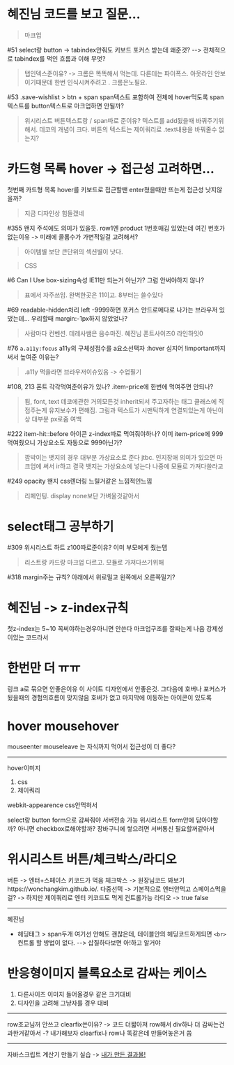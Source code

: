 # 혜진님 코드를 보고 질문...

>마크업

#51
select랑 button -> tabindex안줘도 키보드 포커스 받는데 왜준것?
--> 전체적으로 tabindex를 먹인 흐름과 이해 무엇?
>탭인덱스준이유? -> 크롬은 똑똑해서 먹는데. 다른데는 파이폭스. 아웃라인 안보이기때문데 한번 인식시켜주려고 . 크롬은노필요.

#53
.save-wishlist > btn + span
span텍스트 포함하여 전체에 hover먹도록
span텍스트를 button텍스트로 마크업하면 안될까?
>위시리스트 버튼텍스트랑 / span따로 준이유?  텍스트를 add됬을때 바꿔주기위해서. 데코의 개념이 크다. 버튼의 텍스트는 제이쿼리로 .text내용을 바꿔줄수 없는지?

# 카드형 목록 hover -> 접근성 고려하면...
첫번째 카드형 목록 hover를 키보드로 접근할땐 enter쳤을때만 뜨는게 접근성 낫지않을까?
>지금 디자인상 힘들겠네

#355
왠지 주석에도 의미가 있을듯.
row1엔 product 1번호매김 있었는데 여긴 번호가 없는이유
-> 미래에 콜롬수가 가변적일걸 고려해서?
>아이템별 보단 큰단위의 섹션별이 낫다.

>CSS

#6
Can I Use
box-sizing속성 IE11만 되는거 아닌가? 그럼 안써야하지 않나?
>표에서 자주쓰임. 완벽한곳은 11이고. 8부터는 쓸수있다

#69
readable-hidden처리 left -9999하면 포커스 안드로메다로 나가는 브라우저 있댔는데...
우리할때 margin:-1px하지 않았었나?
>사람마다 컨벤션. 데레사쌤은 음수마진. 혜진님 폰트사이즈0 라인하잇0

#76
`a.a11y:focus`
a11y의 구체성점수를
a요소선택자 :hover
심지어 !important까지 써서 높여준 이유는?
>.a11y 먹을라면 브라우저이슈있음 -> 수업필기

#108, 213
폰트 각각먹여준이유가 있나? .item-price에 한번에 먹여주면 안되나?
>됨, font, text 데코에관한 거의모든것 inherit되서 주고자하는 태그 클래스에 직접주는게 유지보수가 편해짐.
그림과 텍스트가 시맨틱하게 연결되있는게 아닌이상 대부분 px로줌
여백

#222
item-hit::before 아이콘 z-index따로 먹여줘야하나?
이미 item-price에 999먹여줬으니 가상요소도 자동으로 999아닌가?
>깜박이는 뱃지의 경우 대부분 가상요소로 준다 jtbc. 인지장애
의미가 있으면 마크업에 써서 ir하고 결국 뱃지는 가상요소에 넣는다
>나중에 모듈로 가져다쓸라고

#249
opacity 왠지 css렌더링 느릴거같은 느낌적인느낌
>리페인팅. display none보단 가벼울것같아서

# select태그 공부하기

#309
위시리스트 하트 z100따로준이유? 이미 부모에게 줬는뎁
>리스트랑 카드랑 마크업 다르고. 모듈로 가져다쓰기위해

#318
margin주는 규칙?
아래에서 위로밀고
왼쪽에서 오른쪽밀기?

# 혜진님 -> z-index규칙
첫z-index는 5~10
꼭써야하는경우아니면 안쓴다
마크업구조를 잘짜는게 나음
강제성이있는 코드라서

# 한번만 더 ㅠㅠ
링크 a로 묶으면 안좋은이유
이 사이트 디자인에서 안좋은것. 그다음에 호버나 포커스가 됬을때의 경험의흐름이 맞지않음
호버가 없고 마지막에 이동하는 아이콘이 있도록

# hover mousehover
mouseenter mouseleave 는 자식까지 먹어서 접근성이 더 좋다?

-----

hover이미지
1. css
2. 제이쿼리

webkit-appearence
css안먹혀서

select랑 button form으로 감싸줘야 서버전송 가능
위시리스트 form안에 담아야할까? 아니면 checkbox로해야할까? 장바구니에 쌓으려면 서버통신 필요할꺼같아서

# 위시리스트 버튼/체크박스/라디오
버튼 -> 엔터+스페이스 키코드가 먹음
체크박스 -> 원장님코드 봐보기https://wonchangkim.github.io/. 다중선택 -> 기본적으로 엔터안먹고 스페이스먹을걸? -> 하지만 제이쿼리로 엔터 키코드도 먹게 컨트롤가능
라디오 -> true false

-----

혜진님
* 헤딩태그 > span두개
여기선 안해도 괜찮은데, 테이블안의 헤딩코드하게되면 `<br>`컨트롤 할 방법이 없다. --> 삽질하다보면 아!하고 알거야


# 반응형이미지 블록요소로 감싸는 케이스
1. 다른사이즈 이미지 들어올경우 같은 크기대비
2. 디자인을 고려해 그냥자를 경우 대비

---


row조교님꺼 안쓰고 clearfix쓴이유? -> 코드 더짧아져
row해서 div하나 더 감싸는건 과한거같아서 -? 내가해보자 clearfix나 row나 똑같은데 만들어놓은거 씀


----

자바스크립트 계산기 만들기 실습 -> [내가 만든 결과물!](https://underbleu.github.io/practice/calculator.html)
